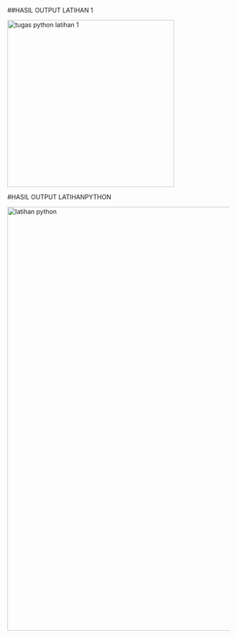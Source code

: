 ##HASIL OUTPUT LATIHAN 1

<img width="378" alt="tugas python latihan 1" src="https://user-images.githubusercontent.com/92860414/138985979-854ae229-45e3-48b3-87b1-1ab553a9fd13.png">

#HASIL OUTPUT LATIHANPYTHON

<img width="960" alt="latihan python" src="https://user-images.githubusercontent.com/92860414/138986038-6c50c92c-5c7b-4cac-9c00-787cf6ceb097.png">
